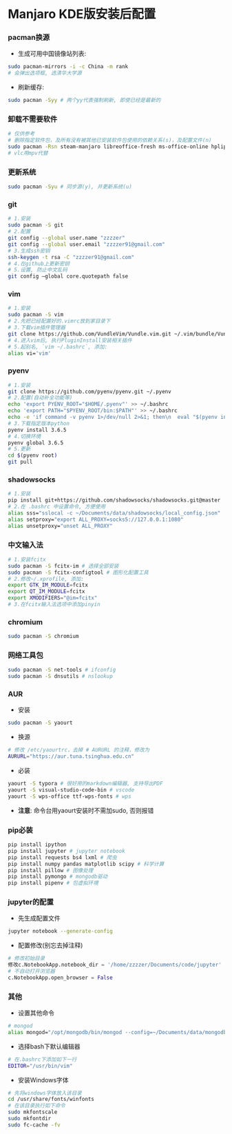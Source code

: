 # Manjaro KDE版安装后配置

### pacman换源

- 生成可用中国镜像站列表:

```bash
sudo pacman-mirrors -i -c China -m rank
# 会弹出选项框, 选清华大学源
```

- 刷新缓存:

```bash
sudo pacman -Syy # 两个yy代表强制刷新, 即使已经是最新的
```

### 卸载不需要软件

```bash
# 仅供参考
# 删除指定软件包，及所有没有被其他已安装软件包使用的依赖关系(s)，及配置文件(n)
sudo pacman -Rsn steam-manjaro libreoffice-fresh ms-office-online hplip firefox manjaro-settings-manager-knotifier octopi-notifier-frameworks manjaro-hello manjaro-documentation-en konversation thunderbird kget cantata vlc bluedevil pulseaudio-bluetooth kwalletmanager kwallet-pam user-manager subversion ruby
# vlc用mpv代替
```

### 更新系统

```bash
sudo pacman -Syu # 同步源(y), 并更新系统(u)
```

### git

```bash
# 1.安装
sudo pacman -S git
# 2.配置
git config --global user.name "zzzzer"
git config --global user.email "zzzzer91@gmail.com"
# 3.生成ssh密钥
ssh-keygen -t rsa -C "zzzzer91@gmail.com"
# 4.在github上更新密钥
# 5.设置, 防止中文乱码
git config –global core.quotepath false 
```

### vim

```bash
# 1.安装
sudo pacman -S vim 
# 2.先把已经配置好的.vimrc放到家目录下
# 3.下载vim插件管理器
git clone https://github.com/VundleVim/Vundle.vim.git ~/.vim/bundle/Vundle.vim
# 4.进入vim后, 执行PluginInstall安装相关插件
# 5.起别名, `vim ~/.bashrc`, 添加:
alias vi='vim' 
```

### pyenv

``` bash
# 1.安装
git clone https://github.com/pyenv/pyenv.git ~/.pyenv
# 2.配置(自动补全功能等)
echo 'export PYENV_ROOT="$HOME/.pyenv"' >> ~/.bashrc
echo 'export PATH="$PYENV_ROOT/bin:$PATH"' >> ~/.bashrc
echo -e 'if command -v pyenv 1>/dev/null 2>&1; then\n  eval "$(pyenv init -)"\nfi' >> ~/.bashrc
# 3.下载指定版本python
pyenv install 3.6.5
# 4.切换环境
pyenv global 3.6.5
# 5.更新
cd $(pyenv root)
git pull
```

### shadowsocks

```bash
# 1.安装
pip install git+https://github.com/shadowsocks/shadowsocks.git@master
# 2.在 .bashrc 中设置命令, 方便使用
alias sss="sslocal -c ~/Documents/data/shadowsocks/local_config.json"
alias setproxy="export ALL_PROXY=socks5://127.0.0.1:1080"
alias unsetproxy="unset ALL_PROXY"
```

### 中文输入法

```bash
# 1.安装fcitx
sudo pacman -S fcitx-im # 选择全部安装
sudo pacman -S fcitx-configtool # 图形化配置工具
# 2.修改~/.xprofile, 添加:
export GTK_IM_MODULE=fcitx
export QT_IM_MODULE=fcitx
export XMODIFIERS="@im=fcitx"
# 3.在fcitx输入法选项中添加pinyin
```

### chromium

```bash
sudo pacman -S chromium
```

### 网络工具包

```bash
sudo pacman -S net-tools # ifconfig
sudo pacman -S dnsutils # nslookup
```

### AUR

- 安装

```bash
sudo pacman -S yaourt
```

- 换源

```bash
# 修改 /etc/yaourtrc，去掉 # AURURL 的注释，修改为
AURURL="https://aur.tuna.tsinghua.edu.cn"
```

- 必装

```bash
yaourt -S typora # 很好用的markdown编辑器, 支持导出PDF
yaourt -S visual-studio-code-bin # vscode
yaourt -S wps-office ttf-wps-fonts # wps
```

- **注意**: 命令台用yaourt安装时不需加sudo, 否则报错

### pip必装

```bash
pip install ipython
pip install jupyter # jupyter notebook
pip install requests bs4 lxml # 爬虫
pip install numpy pandas matplotlib scipy # 科学计算
pip install pillow # 图像处理
pip install pymongo # mongodb驱动
pip install pipenv # 包虚拟环境
```

### jupyter的配置

- 先生成配置文件
```bash
jupyter notebook --generate-config
```
- 配置修改(别忘去掉注释)
```python
# 修改初始目录
修改c.NotebookApp.notebook_dir = '/home/zzzzer/Documents/code/jupyter'
# 不自动打开浏览器
c.NotebookApp.open_browser = False
```

### 其他

- 设置其他命令

```bash
# mongod
alias mongod="/opt/mongodb/bin/mongod --config=~/Documents/data/mongodb/mongodb.conf"
```

- 选择bash下默认编辑器

```bash
# 在.bashrc下添加如下一行
EDITOR="/usr/bin/vim"
```

- 安装Windows字体

```bash
# 先将windows字体放入该目录
cd /usr/share/fonts/winfonts
# 在该目录执行如下命令
sudo mkfontscale
sudo mkfontdir
sudo fc-cache -fv
```

